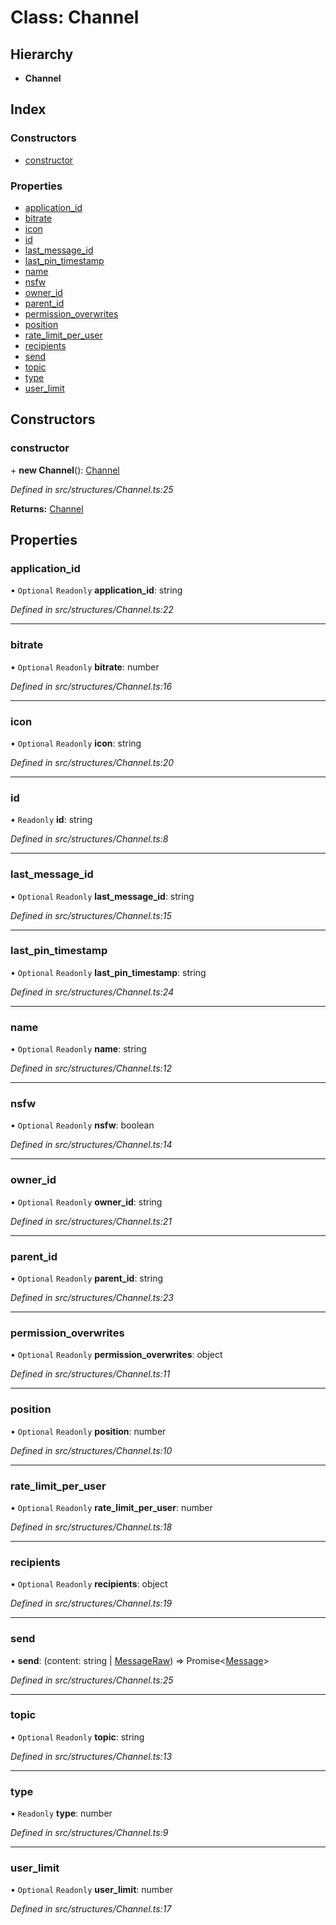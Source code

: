 # Class: Channel

## Hierarchy

* **Channel**

## Index

### Constructors

* [constructor](_structures_channel_.channel.md#constructor)

### Properties

* [application\_id](_structures_channel_.channel.md#application_id)
* [bitrate](_structures_channel_.channel.md#bitrate)
* [icon](_structures_channel_.channel.md#icon)
* [id](_structures_channel_.channel.md#id)
* [last\_message\_id](_structures_channel_.channel.md#last_message_id)
* [last\_pin\_timestamp](_structures_channel_.channel.md#last_pin_timestamp)
* [name](_structures_channel_.channel.md#name)
* [nsfw](_structures_channel_.channel.md#nsfw)
* [owner\_id](_structures_channel_.channel.md#owner_id)
* [parent\_id](_structures_channel_.channel.md#parent_id)
* [permission\_overwrites](_structures_channel_.channel.md#permission_overwrites)
* [position](_structures_channel_.channel.md#position)
* [rate\_limit\_per\_user](_structures_channel_.channel.md#rate_limit_per_user)
* [recipients](_structures_channel_.channel.md#recipients)
* [send](_structures_channel_.channel.md#send)
* [topic](_structures_channel_.channel.md#topic)
* [type](_structures_channel_.channel.md#type)
* [user\_limit](_structures_channel_.channel.md#user_limit)

## Constructors

### constructor

\+ **new Channel**(): [Channel](_structures_channel_.channel.md)

*Defined in src/structures/Channel.ts:25*

**Returns:** [Channel](_structures_channel_.channel.md)

## Properties

### application\_id

• `Optional` `Readonly` **application\_id**: string

*Defined in src/structures/Channel.ts:22*

___

### bitrate

• `Optional` `Readonly` **bitrate**: number

*Defined in src/structures/Channel.ts:16*

___

### icon

• `Optional` `Readonly` **icon**: string

*Defined in src/structures/Channel.ts:20*

___

### id

• `Readonly` **id**: string

*Defined in src/structures/Channel.ts:8*

___

### last\_message\_id

• `Optional` `Readonly` **last\_message\_id**: string

*Defined in src/structures/Channel.ts:15*

___

### last\_pin\_timestamp

• `Optional` `Readonly` **last\_pin\_timestamp**: string

*Defined in src/structures/Channel.ts:24*

___

### name

• `Optional` `Readonly` **name**: string

*Defined in src/structures/Channel.ts:12*

___

### nsfw

• `Optional` `Readonly` **nsfw**: boolean

*Defined in src/structures/Channel.ts:14*

___

### owner\_id

• `Optional` `Readonly` **owner\_id**: string

*Defined in src/structures/Channel.ts:21*

___

### parent\_id

• `Optional` `Readonly` **parent\_id**: string

*Defined in src/structures/Channel.ts:23*

___

### permission\_overwrites

• `Optional` `Readonly` **permission\_overwrites**: object

*Defined in src/structures/Channel.ts:11*

___

### position

• `Optional` `Readonly` **position**: number

*Defined in src/structures/Channel.ts:10*

___

### rate\_limit\_per\_user

• `Optional` `Readonly` **rate\_limit\_per\_user**: number

*Defined in src/structures/Channel.ts:18*

___

### recipients

• `Optional` `Readonly` **recipients**: object

*Defined in src/structures/Channel.ts:19*

___

### send

•  **send**: (content: string \| [MessageRaw](_structures_messageraw_.messageraw.md)) => Promise<[Message](_structures_message_.message.md)\>

*Defined in src/structures/Channel.ts:25*

___

### topic

• `Optional` `Readonly` **topic**: string

*Defined in src/structures/Channel.ts:13*

___

### type

• `Readonly` **type**: number

*Defined in src/structures/Channel.ts:9*

___

### user\_limit

• `Optional` `Readonly` **user\_limit**: number

*Defined in src/structures/Channel.ts:17*
